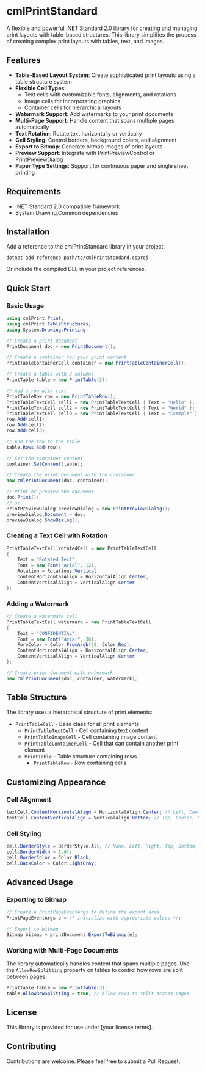 # cmlPrintStandard

A flexible and powerful .NET Standard 2.0 library for creating and managing print layouts with table-based structures. This library simplifies the process of creating complex print layouts with tables, text, and images.

## Features

- **Table-Based Layout System**: Create sophisticated print layouts using a table structure system
- **Flexible Cell Types**:
  - Text cells with customizable fonts, alignments, and rotations
  - Image cells for incorporating graphics
  - Container cells for hierarchical layouts
- **Watermark Support**: Add watermarks to your print documents
- **Multi-Page Support**: Handle content that spans multiple pages automatically
- **Text Rotation**: Rotate text horizontally or vertically
- **Cell Styling**: Control borders, background colors, and alignment
- **Export to Bitmap**: Generate bitmap images of print layouts
- **Preview Support**: Integrate with PrintPreviewControl or PrintPreviewDialog
- **Paper Type Settings**: Support for continuous paper and single sheet printing

## Requirements

- .NET Standard 2.0 compatible framework
- System.Drawing.Common dependencies

## Installation

Add a reference to the cmlPrintStandard library in your project:

```
dotnet add reference path/to/cmlPrintStandard.csproj
```

Or include the compiled DLL in your project references.

## Quick Start

### Basic Usage

```csharp
using cmlPrint.Print;
using cmlPrint.TableStructures;
using System.Drawing.Printing;

// Create a print document
PrintDocument doc = new PrintDocument();

// Create a container for your print content
PrintTableContainerCell container = new PrintTableContainerCell();

// Create a table with 3 columns
PrintTable table = new PrintTable(3);

// Add a row with text
PrintTableRow row = new PrintTableRow();
PrintTableTextCell cell1 = new PrintTableTextCell { Text = "Hello" };
PrintTableTextCell cell2 = new PrintTableTextCell { Text = "World" };
PrintTableTextCell cell3 = new PrintTableTextCell { Text = "Example" };
row.Add(cell1);
row.Add(cell2);
row.Add(cell3);

// Add the row to the table
table.Rows.Add(row);

// Set the container content
container.SetContent(table);

// Create the print document with the container
new cmlPrintDocument(doc, container);

// Print or preview the document
doc.Print();
// or
PrintPreviewDialog previewDialog = new PrintPreviewDialog();
previewDialog.Document = doc;
previewDialog.ShowDialog();
```

### Creating a Text Cell with Rotation

```csharp
PrintTableTextCell rotatedCell = new PrintTableTextCell
{
    Text = "Rotated Text",
    Font = new Font("Arial", 12),
    Rotation = Rotations.Vertical,
    ContentHorizontalAlign = HorizontalAlign.Center,
    ContentVerticalAlign = VerticalAlign.Center
};
```

### Adding a Watermark

```csharp
// Create a watermark cell
PrintTableTextCell watermark = new PrintTableTextCell
{
    Text = "CONFIDENTIAL",
    Font = new Font("Arial", 36),
    ForeColor = Color.FromArgb(50, Color.Red),
    ContentHorizontalAlign = HorizontalAlign.Center,
    ContentVerticalAlign = VerticalAlign.Center
};

// Create print document with watermark
new cmlPrintDocument(doc, container, watermark);
```

## Table Structure

The library uses a hierarchical structure of print elements:

- `PrintTableCell` - Base class for all print elements
  - `PrintTableTextCell` - Cell containing text content
  - `PrintTableImageCell` - Cell containing image content
  - `PrintTableContainerCell` - Cell that can contain another print element
  - `PrintTable` - Table structure containing rows
    - `PrintTableRow` - Row containing cells

## Customizing Appearance

### Cell Alignment

```csharp
textCell.ContentHorizontalAlign = HorizontalAlign.Center; // Left, Center, Right
textCell.ContentVerticalAlign = VerticalAlign.Bottom; // Top, Center, Bottom
```

### Cell Styling

```csharp
cell.BorderStyle = BorderStyle.All; // None, Left, Right, Top, Bottom, All
cell.BorderWidth = 1.0f;
cell.BorderColor = Color.Black;
cell.BackColor = Color.LightGray;
```

## Advanced Usage

### Exporting to Bitmap

```csharp
// Create a PrintPageEventArgs to define the export area
PrintPageEventArgs e = /* initialize with appropriate values */;

// Export to bitmap
Bitmap bitmap = printDocument.ExportToBitmap(e);
```

### Working with Multi-Page Documents

The library automatically handles content that spans multiple pages. Use the `AllowRowSplitting` property on tables to control how rows are split between pages.

```csharp
PrintTable table = new PrintTable(3);
table.AllowRowSplitting = true; // Allow rows to split across pages
```

## License

This library is provided for use under [your license terms].

## Contributing

Contributions are welcome. Please feel free to submit a Pull Request.